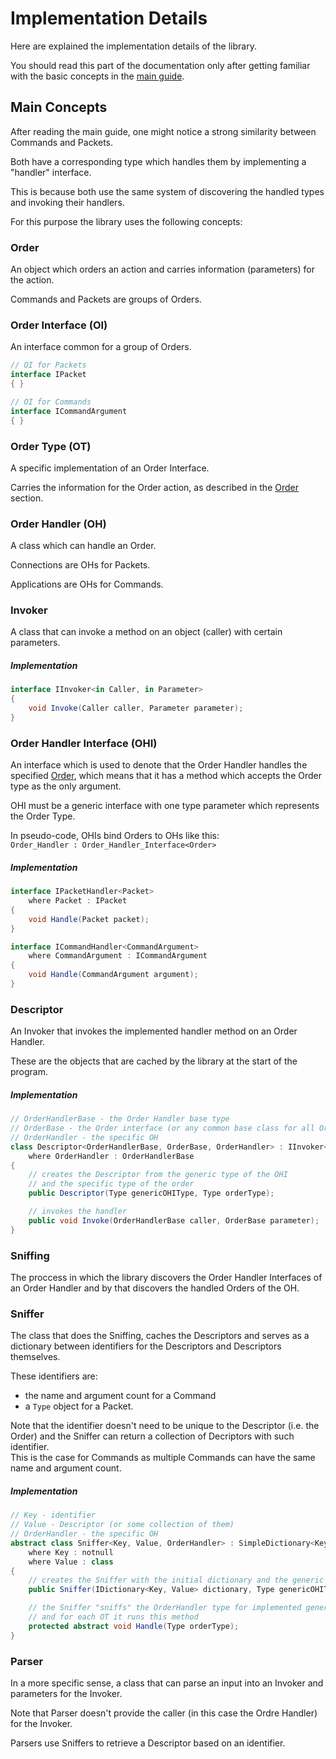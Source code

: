 # Implementation Details

Here are explained the implementation details of the library.

You should read this part of the documentation only after
getting familiar with the basic concepts in the [main guide](#README).

## Main Concepts

After reading the main guide, one might notice
a strong similarity between Commands and Packets.

Both have a corresponding type which handles them by implementing
a "handler" interface.

This is because both use the same system of discovering the handled types
and invoking their handlers.

For this purpose the library uses the following concepts:

### Order

An object which orders an action and carries information (parameters) for the action.

Commands and Packets are groups of Orders.

### Order Interface (OI)

An interface common for a group of Orders.

```csharp
// OI for Packets
interface IPacket
{ }

// OI for Commands
interface ICommandArgument
{ }
```

### Order Type (OT)

A specific implementation of an Order Interface.

Carries the information for the Order action, as described in the [Order](#Order) section.

### Order Handler (OH)

A class which can handle an Order.

Connections are OHs for Packets.

Applications are OHs for Commands.

### Invoker

A class that can invoke a method on an object (caller) with certain parameters.

##### Implementation

```csharp
interface IInvoker<in Caller, in Parameter>
{
	void Invoke(Caller caller, Parameter parameter);
}
```

### Order Handler Interface (OHI)

An interface which is used to denote that the Order Handler handles the specified [Order](#Order),
which means that it has a method which accepts the Order type as the only argument.

OHI must be a generic interface with one type parameter which represents the Order Type.

In pseudo-code, OHIs bind Orders to OHs like this:\
`Order_Handler : Order_Handler_Interface<Order>`

##### Implementation

```csharp
interface IPacketHandler<Packet>
	where Packet : IPacket
{
	void Handle(Packet packet);
}

interface ICommandHandler<CommandArgument>
	where CommandArgument : ICommandArgument
{
	void Handle(CommandArgument argument);
}
```

### Descriptor

An Invoker that invokes the implemented handler method on an Order Handler.

These are the objects that are cached by the library at the start of the program.

##### Implementation

```csharp
// OrderHandlerBase - the Order Handler base type
// OrderBase - the Order interface (or any common base class for all Orders of this type)
// OrderHandler - the specific OH
class Descriptor<OrderHandlerBase, OrderBase, OrderHandler> : IInvoker<OrderHandlerBase, OrderBase>
	where OrderHandler : OrderHandlerBase
{
	// creates the Descriptor from the generic type of the OHI
	// and the specific type of the order
	public Descriptor(Type genericOHIType, Type orderType);

	// invokes the handler
	public void Invoke(OrderHandlerBase caller, OrderBase parameter);
}
```

### Sniffing

The proccess in which the library discovers the Order Handler Interfaces
of an Order Handler and by that discovers the handled Orders of the OH.

### Sniffer

The class that does the Sniffing, caches the Descriptors
and serves as a dictionary between identifiers for the Descriptors
and Descriptors themselves.

These identifiers are:
* the name and argument count for a Command
* a `Type` object for a Packet.

Note that the identifier doesn't need to be unique to the Descriptor (i.e. the Order)
and the Sniffer can return a collection of Decriptors with such identifier.\
This is the case for Commands as multiple Commands can have the same name and argument count.

##### Implementation

```csharp
// Key - identifier
// Value - Descriptor (or some collection of them)
// OrderHandler - the specific OH
abstract class Sniffer<Key, Value, OrderHandler> : SimpleDictionary<Key, Value>
	where Key : notnull
	where Value : class
{
	// creates the Sniffer with the initial dictionary and the generic type of the OHI
	public Sniffer(IDictionary<Key, Value> dictionary, Type genericOHIType);

	// the Sniffer "sniffs" the OrderHandler type for implemented genericOHIType interfaces
	// and for each OT it runs this method
	protected abstract void Handle(Type orderType);
}
```

### Parser

In a more specific sense, a class that can parse an input into an Invoker
and parameters for the Invoker.

Note that Parser doesn't provide the caller (in this case the Ordre Handler)
for the Invoker.

Parsers use Sniffers to retrieve a Descriptor based on an identifier.
